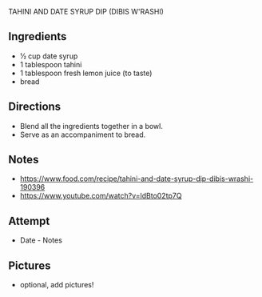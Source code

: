 TAHINI AND DATE SYRUP DIP (DIBIS W'RASHI)

## Ingredients
* 1⁄2 cup date syrup
* 1 tablespoon tahini
* 1 tablespoon fresh lemon juice (to taste)
* bread

## Directions
* Blend all the ingredients together in a bowl.
* Serve as an accompaniment to bread.

## Notes
* https://www.food.com/recipe/tahini-and-date-syrup-dip-dibis-wrashi-190396
* https://www.youtube.com/watch?v=ldBto02tp7Q

## Attempt
* Date - Notes

## Pictures
* optional, add pictures!
